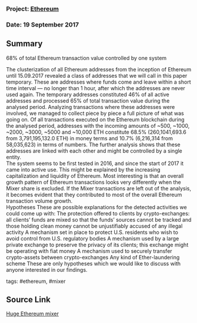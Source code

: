 
### Project: [Ethereum](../projects/ethereum.md)
### Date:  19 September 2017
## Summary
68% of total Ethereum transaction value controlled by one system
 
The clusterization of all Ethereum addresses from the inception of Ethereum until 15.09.2017 revealed a class of addresses that we will call in this paper temporary. These are addresses where funds come and leave within a short time interval — no longer than 1 hour, after which the addresses are never used again. The temporary addresses constituted 46% of all active addresses and processed 65% of total transaction value during the analysed period. Analyzing transactions where these addresses were involved, we managed to collect piece by piece a full picture of what was going on. 
Of all transactions executed on the Ethereum blockchain during the analysed period, addresses with the incoming amounts of ~500, ~1000, ~2000, ~3000, ~5000 and ~10,000 ETH constitute 68.5% (260,1041,693.6 from 3,791,195,132.0 ETH) in money terms and 10.7% (6,216,314 from 58,035,623) in terms of numbers. The further analysis shows that these addresses are linked with each other and might be controlled by a single entity.  
The system seems to be first tested in 2016, and since the start of 2017 it came into active use. This might be explained by the increasing capitalization and liquidity of Ethereum. Most interesting is that an overall growth pattern of Ethereum transactions looks very differently when the Mixer share is excluded. If the Mixer transactions are left out of the analysis, it becomes evident that they contributed to most of the overall Ethereum transaction volume growth.  
Hypotheses
These are possible explanations for the detected activities we could come up with:
The protection offered to clients by crypto-exchanges: all clients’ funds are mixed so that the funds’ sources cannot be tracked and those holding clean money cannot be unjustifiably accused of any illegal activity
A mechanism set in place to protect U.S. residents who wish to avoid control from U.S. regulatory bodies
A mechanism used by a large private exchange to preserve the privacy of its clients; this exchange might be operating with fiat money
A mechanism used to securely transfer crypto-assets between crypto-exchanges
Any kind of Ether-laundering scheme
These are only hypotheses which we would like to discuss with anyone interested in our findings.

tags: #ethereum, #mixer
## Source Link
[Huge Ethereum mixer](https://blog.cyber.fund/huge-ethereum-mixer-6cf98680ee6c)  
 
